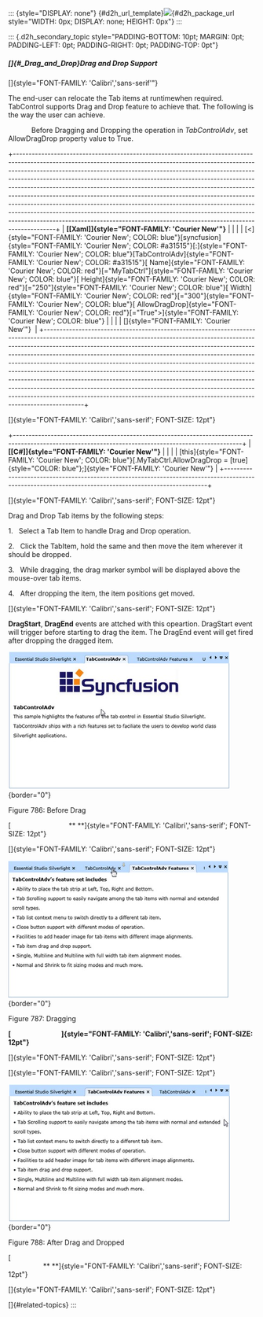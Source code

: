 ::: {style="DISPLAY: none"}
[](ms-xhelp:///?Id=d2h_url_template){#d2h_url_template}![](!package_url!){#d2h_package_url style="WIDTH: 0px; DISPLAY: none; HEIGHT: 0px"}
:::

::: {.d2h_secondary_topic style="PADDING-BOTTOM: 10pt; MARGIN: 0pt; PADDING-LEFT: 0pt; PADDING-RIGHT: 0pt; PADDING-TOP: 0pt"}
##### []{#_Drag_and_Drop}Drag and Drop Support

[]{style="FONT-FAMILY: 'Calibri','sans-serif'"} 

The end-user can relocate the Tab items at runtimewhen required. TabControl supports Drag and Drop feature to achieve that. The following is the way the user can achieve.

            Before Dragging and Dropping the operation in *TabControlAdv*, set AllowDragDrop property value to True.

+-------------------------------------------------------------------------------------------------------------------------------------------------------------------------------------------------------------------------------------------------------------------------------------------------------------------------------------------------------------------------------------------------------------------------------------------------------------------------------------------------------------------------------------------------------------------------------------------------------------------------------------------------------------------------------------------------------------------------------------------+
| **[\[Xaml\]]{style="FONT-FAMILY: 'Courier New'"}**                                                                                                                                                                                                                                                                                                                                                                                                                                                                                                                                                                                                                                                                                        |
|                                                                                                                                                                                                                                                                                                                                                                                                                                                                                                                                                                                                                                                                                                                                           |
| [\<]{style="FONT-FAMILY: 'Courier New'; COLOR: blue"}[syncfusion]{style="FONT-FAMILY: 'Courier New'; COLOR: #a31515"}[:]{style="FONT-FAMILY: 'Courier New'; COLOR: blue"}[TabControlAdv]{style="FONT-FAMILY: 'Courier New'; COLOR: #a31515"}[ Name]{style="FONT-FAMILY: 'Courier New'; COLOR: red"}[=\"MyTabCtrl\"]{style="FONT-FAMILY: 'Courier New'; COLOR: blue"}[ Height]{style="FONT-FAMILY: 'Courier New'; COLOR: red"}[=\"250\"]{style="FONT-FAMILY: 'Courier New'; COLOR: blue"}[ Width]{style="FONT-FAMILY: 'Courier New'; COLOR: red"}[=\"300\"]{style="FONT-FAMILY: 'Courier New'; COLOR: blue"}[ AllowDragDrop]{style="FONT-FAMILY: 'Courier New'; COLOR: red"}[=\"True\"\>]{style="FONT-FAMILY: 'Courier New'; COLOR: blue"} |
|                                                                                                                                                                                                                                                                                                                                                                                                                                                                                                                                                                                                                                                                                                                                           |
| []{style="FONT-FAMILY: 'Courier New'"}                                                                                                                                                                                                                                                                                                                                                                                                                                                                                                                                                                                                                                                                                                    |
+-------------------------------------------------------------------------------------------------------------------------------------------------------------------------------------------------------------------------------------------------------------------------------------------------------------------------------------------------------------------------------------------------------------------------------------------------------------------------------------------------------------------------------------------------------------------------------------------------------------------------------------------------------------------------------------------------------------------------------------------+

[]{style="FONT-FAMILY: 'Calibri','sans-serif'; FONT-SIZE: 12pt"} 

+------------------------------------------------------------------------------------------------------------------------------------------------------+
| **[\[C#\]]{style="FONT-FAMILY: 'Courier New'"}**                                                                                                     |
|                                                                                                                                                      |
| [this]{style="FONT-FAMILY: 'Courier New'; COLOR: blue"}[.MyTabCtrl.AllowDragDrop = [true]{style="COLOR: blue"};]{style="FONT-FAMILY: 'Courier New'"} |
+------------------------------------------------------------------------------------------------------------------------------------------------------+

[]{style="FONT-FAMILY: 'Calibri','sans-serif'; FONT-SIZE: 12pt"} 

Drag and Drop Tab items by the following steps:

1.   Select a Tab Item to handle Drag and Drop operation.

2.   Click the TabItem, hold the same and then move the item wherever it should be dropped.

3.   While dragging, the drag marker symbol will be displayed above the mouse-over tab items.

4.   After dropping the item, the item positions get moved.

[]{style="FONT-FAMILY: 'Calibri','sans-serif'; FONT-SIZE: 12pt"} 

**DragStart**, **DragEnd** events are attched with this opeartion. DragStart event will trigger before starting to drag the item. The DragEnd event will get fired after dropping the dragged item.

![Description: Description: C:\\Users\\sureshkumarc\\Desktop\\Tab\\tab29.png](../ImagesExt/image261_696.png){border="0"}

Figure 786: Before Drag

[                              ** **]{style="FONT-FAMILY: 'Calibri','sans-serif'; FONT-SIZE: 12pt"}

[]{style="FONT-FAMILY: 'Calibri','sans-serif'; FONT-SIZE: 12pt"} 

![Description: Description: C:\\Users\\sureshkumarc\\Desktop\\Tab\\tab28.png](../ImagesExt/image261_697.png){border="0"}

Figure 787: Dragging

**[                               ]{style="FONT-FAMILY: 'Calibri','sans-serif'; FONT-SIZE: 12pt"}**

[]{style="FONT-FAMILY: 'Calibri','sans-serif'; FONT-SIZE: 12pt"} 

[]{style="FONT-FAMILY: 'Calibri','sans-serif'; FONT-SIZE: 12pt"} 

![Description: Description: C:\\Users\\sureshkumarc\\Desktop\\Tab\\tab27.png](../ImagesExt/image261_698.png){border="0"}

Figure 788: After Drag and Dropped

[\
                  ** **]{style="FONT-FAMILY: 'Calibri','sans-serif'; FONT-SIZE: 12pt"}

[]{style="FONT-FAMILY: 'Calibri','sans-serif'; FONT-SIZE: 12pt"} 

[]{#related-topics}
:::
